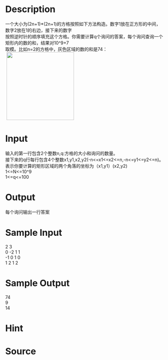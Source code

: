 
# Description

<div class="content"><div>一个大小为(2n+1)*(2n+1)的方格按照如下方法构造。数字1放在正方形的中间，数字2放在1的右边，接下来的数字</div>
<div>按照逆时针的顺序填充这个方格。你需要计算q个询问的答案，每个询问查询一个矩形内的数的和，结果对10^9+7</div>
<div>取模。比如n=2的方格中，灰色区域的数的和是74：</div>
<div> <img src="/source/bzoj/5184/img/aHR0cHM6Ly9seWRzeS5jb20vSnVkZ2VPbmxpbmUvdXBsb2FkLzIwMTgwMi92djIucG5n.png" width="213" height="215" alt=""/></div>
<p></p></div>

# Input

<div class="content"><div>输入的第一行包含2个整数n,q:方格的大小和询问的数量。</div>
<div>接下来的q行每行包含4个整数x1,y1,x2,y2(-n&lt;=x1&lt;=x2&lt;=n,-n&lt;=y1&lt;=y2&lt;=n)。</div>
<div>表示你要计算的矩形区域的两个角落的坐标为（x1,y1）(x2,y2)</div>
<div>1&lt;=N&lt;=10^9</div>
<div>1&lt;=q&lt;=100</div>
<p></p></div>

# Output

<div class="content"><div>每个询问输出一行答案</div>
<p></p></div>

# Sample Input

<div class="content"><span class="sampledata">2 3<br/>
0 -2 1 1<br/>
-1 0 1 0<br/>
1 2 1 2</span></div>

# Sample Output

<div class="content"><span class="sampledata">74<br/>
9<br/>
14</span></div>

# Hint

<div class="content"><p></p></div>

# Source

<div class="content"><p><a href="problemset.php?search="></a></p></div>

